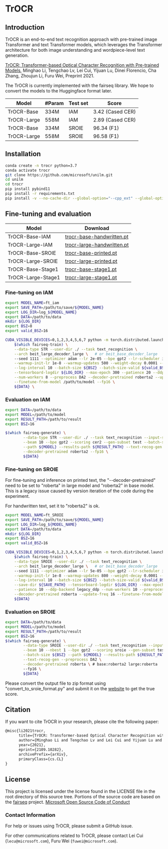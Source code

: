 # TrOCR

## Introduction
TrOCR is an end-to-end text recognition approach with pre-trained image Transformer and text Transformer models, which leverages the Transformer architecture for both image understanding and wordpiece-level text generation. 
 
 [TrOCR: Transformer-based Optical Character Recognition with Pre-trained Models](https://arxiv.org/abs/2109.10282), Minghao Li, Tengchao Lv, Lei Cui, Yijuan Lu, Dinei Florencio, Cha Zhang, Zhoujun Li, Furu Wei, Preprint 2021.

The TrOCR is currently implemented with the fairseq library. We hope to convert the models to the Huggingface format later.

 
| Model                          |  #Param   | Test set | Score          |
|--------------------------------|-----------|----------|----------------|
| TrOCR-Base                     | 334M       | IAM     | 3.42 (Cased CER)     |
| TrOCR-Large                    | 558M       | IAM     | 2.89 (Cased CER)     |
| TrOCR-Base                     | 334M       | SROIE   | 96.34 (F1)  |
| TrOCR-Large                    | 558M       | SROIE   | 96.58 (F1)  |

## Installation
~~~bash
conda create -n trocr python=3.7
conda activate trocr
git clone https://github.com/microsoft/unilm.git
cd unilm
cd trocr
pip install pybind11
pip install -r requirements.txt
pip install -v --no-cache-dir --global-option="--cpp_ext" --global-option="--cuda_ext" 'git+https://github.com/NVIDIA/apex.git'
~~~

## Fine-tuning and evaluation
|   Model  | Download |
| -------- | -------- |
| TrOCR-Base-IAM     | [trocr-base-handwritten.pt](https://layoutlm.blob.core.windows.net/trocr/model_zoo/fairseq/trocr-base-handwritten.pt) |
| TrOCR-Large-IAM    | [trocr-large-handwritten.pt](https://layoutlm.blob.core.windows.net/trocr/model_zoo/fairseq/trocr-large-handwritten.pt) |
| TrOCR-Base-SROIE   | [trocr-base-printed.pt](https://layoutlm.blob.core.windows.net/trocr/model_zoo/fairseq/trocr-base-printed.pt) |
| TrOCR-Large-SROIE  | [trocr-large-printed.pt](https://layoutlm.blob.core.windows.net/trocr/model_zoo/fairseq/trocr-large-printed.pt) |
| TrOCR-Base-Stage1  | [trocr-base-stage1.pt](https://layoutlm.blob.core.windows.net/trocr/model_zoo/fairseq/trocr-base-stage1.pt) |
| TrOCR-Large-Stage1 | [trocr-large-stage1.pt](https://layoutlm.blob.core.windows.net/trocr/model_zoo/fairseq/trocr-large-stage1.pt) |




### Fine-tuning on IAM
~~~bash
export MODEL_NAME=ft_iam
export SAVE_PATH=/path/to/save/${MODEL_NAME}
export LOG_DIR=log_${MODEL_NAME}
export DATA=/path/to/data
mkdir ${LOG_DIR}
export BSZ=8
export valid_BSZ=16

CUDA_VISIBLE_DEVICES=0,1,2,3,4,5,6,7 python -m torch.distributed.launch --nproc_per_node=8 \
    $(which fairseq-train) \
    --data-type STR --user-dir ./ --task text_recognition \
    --arch beit_large_decoder_large \   # or beit_base_decoder_large
    --seed 1111 --optimizer adam --lr 2e-05 --bpe gpt2 --lr-scheduler inverse_sqrt \
    --warmup-init-lr 1e-8 --warmup-updates 500 --weight-decay 0.0001 --log-format tqdm \
    --log-interval 10 --batch-size ${BSZ} --batch-size-valid ${valid_BSZ} --save-dir ${SAVE_PATH} \
    --tensorboard-logdir ${LOG_DIR} --max-epoch 300 --patience 20 --ddp-backend legacy_ddp \
    --num-workers 8 --preprocess DA2 --decoder-pretrained roberta2 --update-freq 1 \
    --finetune-from-model /path/to/model --fp16 \
    ${DATA} \
~~~

### Evaluation on IAM
~~~bash
export DATA=/path/to/data
export MODEL=/path/to/model
export RESULT_PATH=/path/to/result
export BSZ=16

$(which fairseq-generate) \
        --data-type STR --user-dir ./ --task text_recognition --input-size 384 \
        --beam 10 --bpe gpt2 --scoring cer2 --gen-subset test --batch-size ${BSZ} \
        --path ${MODEL} --results-path ${RESULT_PATH} --text-recog-gen --preprocess DA2 \
        --decoder-pretrained roberta2 --fp16 \
        ${DATA}
~~~

### Fine-tuning on SROIE
For fine-tuning and inference on printed text, the "--decoder-pretrained" need to be set to "roberta" in large model and "roberta2" in base model.
This is a legacy issue caused by version iteration of the code during the experiment.

For handwritten text, set it to "roberta2" is ok.

~~~bash
export MODEL_NAME=ft_SROIE
export SAVE_PATH=/path/to/save/${MODEL_NAME}
export LOG_DIR=log_${MODEL_NAME}
export DATA=/path/to/data
mkdir ${LOG_DIR}
export BSZ=16
export valid_BSZ=16

CUDA_VISIBLE_DEVICES=0,1,2,3,4,5,6,7 python -m torch.distributed.launch --nproc_per_node=8 \
    $(which fairseq-train) \
    --data-type SROIE --user-dir ./ --task text_recognition \
    --arch beit_large_decoder_large \   # or beit_base_decoder_large
    --seed 1111 --optimizer adam --lr 5e-05 --bpe gpt2 --lr-scheduler inverse_sqrt \
    --warmup-init-lr 1e-8 --warmup-updates 800 --weight-decay 0.0001 --log-format tqdm \
    --log-interval 10 --batch-size ${BSZ} --batch-size-valid ${valid_BSZ} \
    --save-dir ${SAVE_PATH} --tensorboard-logdir ${LOG_DIR} --max-epoch 300 \
    --patience 10 --ddp-backend legacy_ddp --num-workers 10 --preprocess DA2 \
    --decoder-pretrained roberta --update-freq 16 --finetune-from-model /path/to/model --fp16 \
    ${DATA}
~~~

### Evaluation on SROIE
~~~bash
export DATA=/path/to/data
export MODEL=/path/to/model
export RESULT_PATH=/path/to/result
export BSZ=16
$(which fairseq-generate) \
        --data-type SROIE --user-dir ./ --task text_recognition --input-size 384 \
        --beam 10 --nbest 1 --bpe gpt2 --scoring sroie --gen-subset test \
        --batch-size ${BSZ} --path ${MODEL} --results-path ${RESULT_PATH} \
        --text-recog-gen --preprocess DA2 \
        --decoder-pretrained roberta \ # base:roberta2 large:roberta 
        --fp16 \
        ${DATA}
~~~

Please convert the output file to zip format using "convert_to_sroie_format.py" and submit it on the [website](https://rrc.cvc.uab.es/?ch=13&com=evaluation&task=2) to get the true score.

## Citation
If you want to cite TrOCR in your research, please cite the following paper:
``` latex
@misc{li2021trocr,
      title={TrOCR: Transformer-based Optical Character Recognition with Pre-trained Models}, 
      author={Minghao Li and Tengchao Lv and Lei Cui and Yijuan Lu and Dinei Florencio and Cha Zhang and Zhoujun Li and Furu Wei},
      year={2021},
      eprint={2109.10282},
      archivePrefix={arXiv},
      primaryClass={cs.CL}
}
```

## License
This project is licensed under the license found in the LICENSE file in the root directory of this source tree. Portions of the source code are based on the [fairseq](https://github.com/pytorch/fairseq) project. [Microsoft Open Source Code of Conduct](https://opensource.microsoft.com/codeofconduct)

### Contact Information
For help or issues using TrOCR, please submit a GitHub issue.

For other communications related to TrOCR, please contact Lei Cui (`lecu@microsoft.com`), Furu Wei (`fuwei@microsoft.com`).
